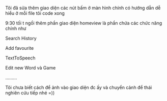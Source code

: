 Tôi đã sửa thêm giao diện các nút bấm ở màn hình chính có hướng dẫn dễ hiểu ở mỗi file tôi code xong

9:30 tối t ngồi thêm phần giao diện homeview là phần chứa các chức năng chính như

Search 
History 

Add favourite

TextToSpeech 

Edit new Word và Game

.........

Tôi chưa biết cách để ảnh vào giao diện đc ấy và chuyển cảnh để thái nghiên cứu tiếp nhé =))




